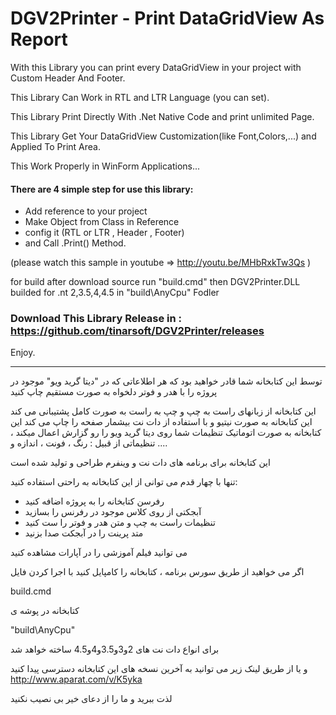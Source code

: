 # DGV2Printer - Print DataGridView As Report


With this Library you can print every DataGridView in your project with Custom Header And Footer.

This Library Can Work in RTL and LTR Language (you can set).

This Library Print Directly With .Net Native Code and print unlimited Page.

This Library Get Your DataGridView  Customization(like Font,Colors,...) and Applied To Print Area.

This Work Properly in WinForm Applications... 

#### There are 4 simple step for use this library:

- Add reference to your project
- Make Object from Class in Reference
- config it (RTL or LTR , Header , Footer)
- and Call .Print() Method.

(please watch this sample in youtube => http://youtu.be/MHbRxkTw3Qs )

for build after download source run "build.cmd" then DGV2Printer.DLL builded for .nt 2,3.5,4,4.5 in "build\AnyCpu\" Fodler

### Download This Library Release in : https://github.com/tinarsoft/DGV2Printer/releases 

Enjoy.

***


توسط این کتابخانه شما قادر خواهید بود که هر اطلاعاتی که در "دیتا گرید ویو" موجود در پروژه را با هدر و فوتر دلخواه به صورت مستقیم چاپ کنید

این کتابخانه از زبانهای راست به چپ و چپ به راست به صورت کامل پشتیبانی می کند
این کتابخانه به صورت نیتیو  و با استفاده از دات نت بیشمار صفحه را چاپ می کند
این کتابخانه به صورت اتوماتیک تنظیمات شما روی دیتا گرید ویو را رو گزارش اعمال میکند ، تنظیماتی از قبیل : رنگ ، فونت ، اندازه و ....

این کتابخانه برای برنامه های دات نت و وینفرم طراحی و تولید شده است


تنها با چهار قدم می توانی از این کتابخانه به راحتی استفاده کنید:

* رفرسن کتابخانه را به پروژه اضافه کنید
* آبجکتی از روی کلاس موجود در رفرنس را بسازید
* تنظیمات راست به چپ و  متن هدر و فوتر را ست کنید
* متد پرینت را در آبجکت صدا بزنید

می توانید فیلم آموزشی را در آپارات مشاهده کنید


اگر می خواهید از طریق سورس برنامه ، کتابخانه را کامپایل کنید با اجرا کردن فایل 

build.cmd

کتابخانه در پوشه ی 

"build\AnyCpu\"

برای انواع دات نت های 2و3و3.5و4و4.5 ساخته خواهد شد


و یا از طریق لینک زیر می توانید به آخرین نسخه های  این کتابخانه دسترسی پیدا کنید
http://www.aparat.com/v/K5yka

لذت ببرید و ما را از دعای خیر بی نصیب نکنید
